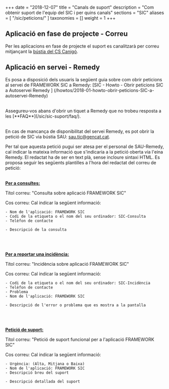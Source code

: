 +++
date = "2018-12-07"
title = "Canals de suport"
description = "Com obtenir suport de l'equip del SIC i per quins canals"
sections = "SIC"
aliases = [
    "/sic/peticions/"
]
taxonomies = []
weight = 1
+++


## Aplicació en fase de projecte - Correu

Per les aplicacions en fase de projecte el suport es canalitzarà per correu mitjançant la [bústia del CS Canigó](mailto:oficina-tecnica.canigo.ctti@gencat.cat).

## Aplicació en servei - Remedy

Es posa a disposició dels usuaris la següent guia sobre com obrir peticions al servei de FRAMEWORK SIC a Remedy: [SIC - Howto - Obrir peticions SIC a Autoservei Remedy ] (/howtos/2018-01-howto-obrir-peticions-SIC-a-autoservei-Remedy)

<br/>
Assegureu-vos abans d'obrir un tiquet a Remedy que no trobeu resposta a les [**FAQ**](/sic/sic-suport/faq/).

<br/>
<br/>

En cas de mancança de disponibilitat del servei Remedy, es pot obrir la petició de SIC via bústia SAU: [sau.tic@gencat.cat](mailto:sau.tic@gencat.cat).

Per tal que aquesta petició pugui ser atesa per el personal de SAU-Remedy, cal indicar la mateixa informació que s'indicaria a la petició oberta via l'eina Remedy.
El redactat ha de ser en text plà, sense incloure sintaxi HTML. Es proposa seguir les següents plantilles a l'hora del redactat del correu de petició:
<br/>
<br/>

[**Per a consultes:**](mailto:sau.tic@gencat.cat?subject=Consulta%20sobre%20aplicaci%C3%B3%20FRAMEWORK%20SIC&body=-%20Nom%20de%20l%27aplicaci%C3%B3%3A%20FRAMEWORK%20SIC%0A-%20Codi%20de%20la%20etiqueta%20o%20el%20nom%20del%20seu%20ordinador%3A%20SIC-Consulta%0A-%20Tel%C3%A8fon%20de%20contacte%0A%0A-%20Descripci%C3%B3%20de%20la%20consulta)

Títol correu: "Consulta sobre aplicació FRAMEWORK SIC"

Cos correu: Cal indicar la següent informació:

	- Nom de l'aplicació: FRAMEWORK SIC
	- Codi de la etiqueta o el nom del seu ordinador: SIC-Consulta
	- Telèfon de contacte

	- Descripció de la consulta
		  
 <br/>
 <br/>

[**Per a reportar una incidència:**](mailto:sau.tic@gencat.cat?subject=Incid%C3%A8ncia%20sobre%20aplicaci%C3%B3%20FRAMEWORK%20SIC&body=-%20Codi%20de%20la%20etiqueta%20o%20el%20nom%20del%20seu%20ordinador%3A%20SIC-Incid%C3%A8ncia%0A-%20Tel%C3%A8fon%20de%20contacte%0A-%20Problema%0A-%20Nom%20de%20l%27aplicaci%C3%B3%3A%20FRAMEWORK%20SIC%0A%0A-%20Descripci%C3%B3%20de%20l%27error%20o%20problema%20que%20es%20mostra%20a%20la%20pantalla)

Títol correu: "Incidència sobre aplicació FRAMEWORK SIC"

Cos correu: Cal indicar la següent informació:

	- Codi de la etiqueta o el nom del seu ordinador: SIC-Incidència
	- Telèfon de contacte
	- Problema
	- Nom de l'aplicació: FRAMEWORK SIC

	- Descripció de l'error o problema que es mostra a la pantalla
	
<br/>
<br/>

[**Petició de suport:**](mailto:sau.tic@gencat.cat?subject=Petici%C3%B3%20de%20suport%20funcional%20per%20a%20l%27aplicaci%C3%B3%20FRAMEWORK%20SIC&body=-%20Urg%C3%A8ncia%3A%20Alta%2C%20Mitjana%20o%20Baixa%0A-%20Nom%20de%20l%27aplicaci%C3%B3%3A%20FRAMEWORK%20SIC%0A-%20Descripci%C3%B3%20breu%20del%20suport%0A%0A-%20Descripci%C3%B3%20detallada%20del%20suport%0A)

Títol correu: "Petició de suport funcional per a l'aplicació FRAMEWORK SIC"

Cos correu: Cal indicar la següent informació:

	- Urgència: (Alta, Mitjana o Baixa)
	- Nom de l'aplicació: FRAMEWORK SIC
	- Descripció breu del suport

	- Descripció detallada del suport

